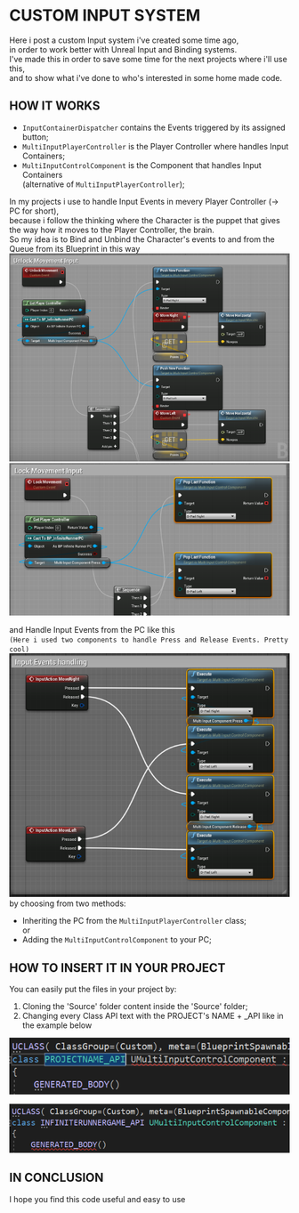 # CUSTOM INPUT SYSTEM

Here i post a custom Input system i've created some time ago,  
in order to work better with Unreal Input and Binding systems.  
I've made this in order to save some time for the next projects where i'll use this,  
and to show what i've done to who's interested in some home made code.

## HOW IT WORKS

* `InputContainerDispatcher` contains the Events triggered by its assigned button;
* `MultiInputPlayerController` is the Player Controller where handles Input Containers;
* `MultiInputControlComponent` is the Component that handles Input Containers  
    (alternative of `MultiInputPlayerController`);
  

In my projects i use to handle Input Events in mevery Player Controller (-> PC for short),  
because i follow the thinking where the Character is the puppet that gives  
the way how it moves to the Player Controller, the brain.  
So my idea is to Bind and Unbind the Character's events to and from the Queue from its Blueprint in this way  
![I](.\Docs\BindExample.PNG)  
![I](.\Docs\UnbindExample.PNG)  

and Handle Input Events from the PC like this  
`(Here i used two components to handle Press and Release Events. Pretty cool)`  
![I](.\Docs\InputHandleExample.PNG)  
by choosing from two methods:
* Inheriting the PC from the `MultiInputPlayerController` class;  
    or
* Adding the `MultiInputControlComponent` to your PC;  

## HOW TO INSERT IT IN YOUR PROJECT

You can easily put the files in your project by:  
1. Cloning the 'Source' folder content inside the 'Source' folder;
2. Changing every Class API text with the PROJECT's NAME + _API like in the example below  

![I](.\Docs\PROJECTNAME_API_Start.PNG)  

![I](.\Docs\PROJECTNAME_API_End.PNG)  

## IN CONCLUSION

I hope you find this code useful and easy to use